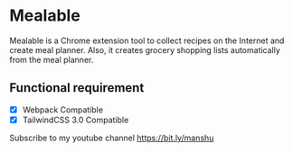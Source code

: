# Mealable

Mealable is a Chrome extension tool to collect recipes on the Internet and create meal planner.
Also, it creates grocery shopping lists automatically from the meal planner.

## Functional requirement

- [x] Webpack Compatible
- [x] TailwindCSS 3.0 Compatible

Subscribe to my youtube channel
https://bit.ly/manshu
